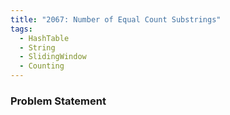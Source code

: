 ```yaml
---
title: "2067: Number of Equal Count Substrings"
tags:
  - HashTable
  - String
  - SlidingWindow
  - Counting
---
```

### Problem Statement

